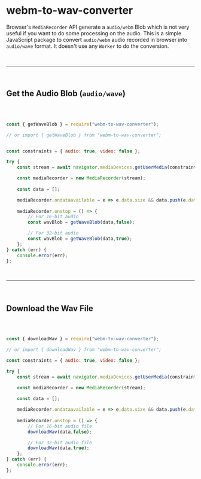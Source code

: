 # webm-to-wav-converter

Browser's `MediaRecorder` API generate a `audio/webm` Blob which is not very useful if you want to do some processing on the audio. This is a simple JavaScript package to convert `audio/webm` audio recorded in browser into `audio/wave` format. It doesn't use any `Worker` to do the conversion.

<br/>

---

<br/>

## Get the Audio Blob (`audio/wave`)

<br/>

```javascript

const { getWaveBlob } = require("webm-to-wav-converter");

// or import { getWaveBlob } from "webm-to-wav-converter";


const constraints = { audio: true, video: false };

try {
    const stream = await navigator.mediaDevices.getUserMedia(constraints);

    const mediaRecorder = new MediaRecorder(stream);
    
    const data = [];

    mediaRecorder.ondataavailable = e => e.data.size && data.push(e.data);
    
    mediaRecorder.onstop = () => {
        // For 16-bit audio
        const wavBlob = getWaveBlob(data,false);

        // For 32-bit audio
        const wavBlob = getWaveBlob(data,true);
    };
} catch (err) {
    console.error(err);
};
```

<br/>

---


<br/>

## Download the Wav File

<br/>


```javascript

const { downloadWav } = require("webm-to-wav-converter");

// or import { downloadWav } from "webm-to-wav-converter";

const constraints = { audio: true, video: false };

try {
    const stream = await navigator.mediaDevices.getUserMedia(constraints);

    const mediaRecorder = new MediaRecorder(stream);
    
    const data = [];

    mediaRecorder.ondataavailable = e => e.data.size && data.push(e.data);
    
    mediaRecorder.onstop = () => {
        // For 16-bit audio file
        downloadWav(data,false);

        // For 32-bit audio file
        downloadWav(data,true);
    };
} catch (err) {
    console.error(err);
};

```